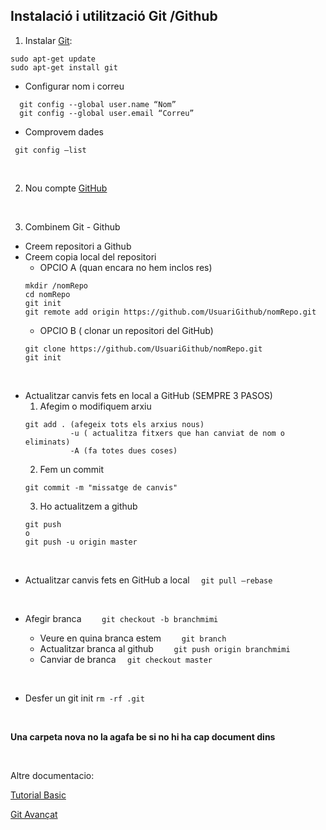 ## Instalació i utilització Git /Github


1.  Instalar [Git](https://git-scm.com/book/es/v1/Empezando-Instalando-Git):
```
sudo apt-get update
sudo apt-get install git
```

  * Configurar nom i correu 
```
  git config --global user.name “Nom”
  git config --global user.email “Correu”
```
  * Comprovem dades
```
 git config –list
```
<br>


2. Nou compte [GitHub](https://github.com) 

<br>

3. Combinem Git - Github
* Creem repositori a Github
* Creem copia local del repositori
	* OPCIO A (quan encara no hem inclos res) 
	```
	mkdir /nomRepo
	cd nomRepo
	git init 
	git remote add origin https://github.com/UsuariGithub/nomRepo.git
	```
	* OPCIO B ( clonar un repositori del GitHub)
	```
	git clone https://github.com/UsuariGithub/nomRepo.git
	git init 
	```
	
<br>

* Actualitzar canvis fets en local a GitHub (SEMPRE 3 PASOS)
    1. Afegim o modifiquem arxiu
    ```
    git add . (afegeix tots els arxius nous)
              -u ( actualitza fitxers que han canviat de nom o eliminats)
              -A (fa totes dues coses)
    ```
    2. Fem un commit
    ```
    git commit -m "missatge de canvis"
    ```
    3. Ho actualitzem a github
    ```
    git push 
    o
    git push -u origin master
    ```
    
<br>
	
* Actualitzar canvis fets en GitHub a local
  ```   git pull –rebase   ```
  
  <br>
  
* Afegir branca 
 	```  	git checkout -b branchmimi  	```
	* Veure en quina branca estem
	``` 	git branch 	```
	* Actualitzar branca al github
	``` 	git push origin branchmimi 	```
	* Canviar de branca 
  ```   git checkout master   ```

<br>

* Desfer un git init
```rm -rf .git```

<br>

**Una carpeta nova no la agafa be si no hi ha cap document dins**

<br>

Altre documentacio: 

[Tutorial Basic](http://rogerdudler.github.io/git-guide/index.es.html)

[Git Avançat](https://git-scm.com/book/es/v1)
